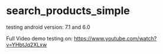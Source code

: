# search_products_simple
testing android version: 7.1 and 6.0 

Full Video demo testing on: https://www.youtube.com/watch?v=YHbtJq2XLxw
